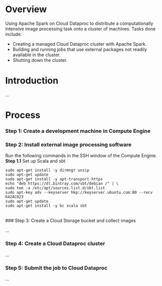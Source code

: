 # Overview

 Using Apache Spark on Cloud Dataproc to distribute a computationally intensive image processing task onto a cluster of machines. Tasks done include:
 - Creating a managed Cloud Dataproc cluster with Apache Spark.
 - Building and running jobs that use external packages not readily available in the cluster.
 - Shutting down the cluster.
 
 
# Introduction

...

# Process

### Step 1:  Create a development machine in Compute Engine




### Step 2:  Install external image processing software

Run the following commands in the SSH window of the Compute Engine.
<br />
**Step 1.1** Set up Scala and sbt

```
sudo apt-get install -y dirmngr unzip
sudo apt-get update
sudo apt-get install -y apt-transport-https
echo "deb https://dl.bintray.com/sbt/debian /" | \
sudo tee -a /etc/apt/sources.list.d/sbt.list
sudo apt-key adv --keyserver hkp://keyserver.ubuntu.com:80 --recv 642AC823
sudo apt-get update
sudo apt-get install -y bc scala sbt
```
<br>
### Step 3: Create a Cloud Storage bucket and collect images

...

### Step 4: Create a Cloud Dataproc cluster

...

### Step 5: Submit the job to Cloud Dataproc

...

